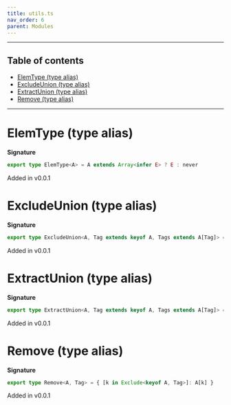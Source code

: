 ```yaml
---
title: utils.ts
nav_order: 6
parent: Modules
---
```


---

<h2 class="text-delta">Table of contents</h2>

- [ElemType (type alias)](#elemtype-type-alias)
- [ExcludeUnion (type alias)](#excludeunion-type-alias)
- [ExtractUnion (type alias)](#extractunion-type-alias)
- [Remove (type alias)](#remove-type-alias)

---

# ElemType (type alias)

**Signature**

```ts
export type ElemType<A> = A extends Array<infer E> ? E : never
```

Added in v0.0.1

# ExcludeUnion (type alias)

**Signature**

```ts
export type ExcludeUnion<A, Tag extends keyof A, Tags extends A[Tag]> = Exclude<A, Record<Tag, Tags>>
```

Added in v0.0.1

# ExtractUnion (type alias)

**Signature**

```ts
export type ExtractUnion<A, Tag extends keyof A, Tags extends A[Tag]> = Extract<A, Record<Tag, Tags>>
```

Added in v0.0.1

# Remove (type alias)

**Signature**

```ts
export type Remove<A, Tag> = { [k in Exclude<keyof A, Tag>]: A[k] }
```

Added in v0.0.1
